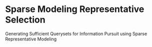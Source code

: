 # Sparse Modeling Representative Selection
Generating Sufficient Querysets for Information Pursuit using Sparse Representative Modeling

